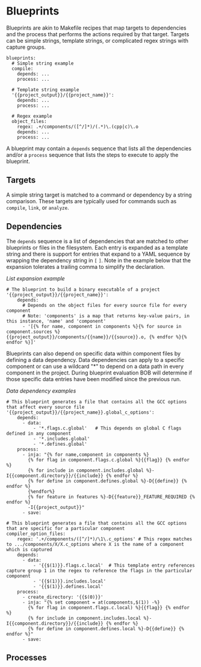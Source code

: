 # Blueprints
Blueprints are akin to Makefile recipes that map targets to dependencies and the process that performs the actions required by that target.
Targets can be simple strings, template strings, or complicated regex strings with capture groups.

```
blueprints:
  # Simple string example
  compile:
    depends: ...
    process: ...

  # Template string example
  '{{project_output}}/{{project_name}}':
    depends: ...
    process: ...

  # Regex example
  object_files:
    regex: .+/components/([^/]*)/(.*)\.(cpp|c)\.o
    depends: ...
    process: ...
```

A blueprint may contain a `depends` sequence that lists all the dependencies and/or a `process` sequence that lists the steps to execute to apply the blueprint.

## Targets
A simple string target is matched to a command or dependency by a string comparison.
These targets are typically used for commands such as `compile`, `link`, or `analyze`.

## Dependencies
The `depends` sequence is a list of dependencies that are matched to other blueprints or files in the filesystem.
Each entry is expanded as a template string and there is support for entries that expand to a YAML sequence by wrapping the dependency string in `[` `]`. Note in the example below that the expansion tolerates a trailing comma to simplify the declaration.

*List expansion example*
```
# The blueprint to build a binary executable of a project
'{{project_output}}/{{project_name}}':
    depends:
      # Depends on the object files for every source file for every component
      # Note: 'components' is a map that returns key-value pairs, in this instance, 'name' and 'component'
      - '[{% for name, component in components %}{% for source in component.sources %}{{project_output}}/components/{{name}}/{{source}}.o, {% endfor %}{% endfor %}]'
```

Blueprints can also depend on specific data within component files by defining a data dependency. Data dependencies can apply to a specific component or can use a wildcard "*" to depend on a data path in every component in the project. During blueprint evaluation BOB will determine if those specific data entries have been modified since the previous run.

*Data dependency examples*
```
# This blueprint generates a file that contains all the GCC options that affect every source file
'{{project_output}}/{{project_name}}.global_c_options':
    depends:
      - data:
          - '*.flags.c.global'   # This depends on global C flags defined in any component
          - '*.includes.global'
          - '*.defines.global'
    process:
      - inja: "{% for name,component in components %}
        {% for flag in component.flags.c.global %}{{flag}} {% endfor %}
        {% for include in component.includes.global %}-I{{component.directory}}/{{include}} {% endfor %}
        {% for define in component.defines.global %}-D{{define}} {% endfor %}
        {%endfor%}
        {% for feature in features %}-D{{feature}}_FEATURE_REQUIRED {% endfor %}
        -I{{project_output}}"
      - save:
```
```
# This blueprint generates a file that contains all the GCC options that are specific for a particular component
compiler_option_files:
    regex: '.+/components/([^/]*)/\1\.c_options' # This regex matches to .../components/X/X.c_options where X is the name of a component which is captured
    depends:
      - data:
          - '{{$(1)}}.flags.c.local'  # This template entry references capture group 1 in the regex to reference the flags in the particular component
          - '{{$(1)}}.includes.local'
          - '{{$(1)}}.defines.local'
    process:
      - create_directory: '{{$(0)}}'
      - inja: "{% set component = at(components,$(1)) -%}
        {% for flag in component.flags.c.local) %}{{flag}} {% endfor %}
        {% for include in component.includes.local %}-I{{component.directory}}/{{include}} {% endfor %}
        {% for define in component.defines.local %}-D{{define}} {% endfor %}"
      - save:
```

## Processes